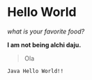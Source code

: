 
# Hello World

_what is your favorite food?_





**I am not being alchi daju.**

> Ola

```
Java Hello World!!
```
